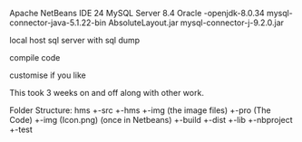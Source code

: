 Apache NetBeans IDE 24
MySQL Server 8.4
Oracle -openjdk-8.0.34
mysql-connector-java-5.1.22-bin
AbsoluteLayout.jar
mysql-connector-j-9.2.0.jar

local host sql server with sql dump

compile code

customise if you like

This took 3 weeks on and off along with other work.


Folder Structure:
hms
+-src
    +-hms
        +-img
          (the image files)
        +-pro
          (The Code)
           +-img
             (Icon.png)
  (once in Netbeans)
+-build
+-dist
+-lib
+-nbproject
+-test


